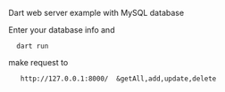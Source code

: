 Dart web server example with MySQL database

Enter your database info and

      dart run
      
make request to
       
       http://127.0.0.1:8000/  &getAll,add,update,delete

